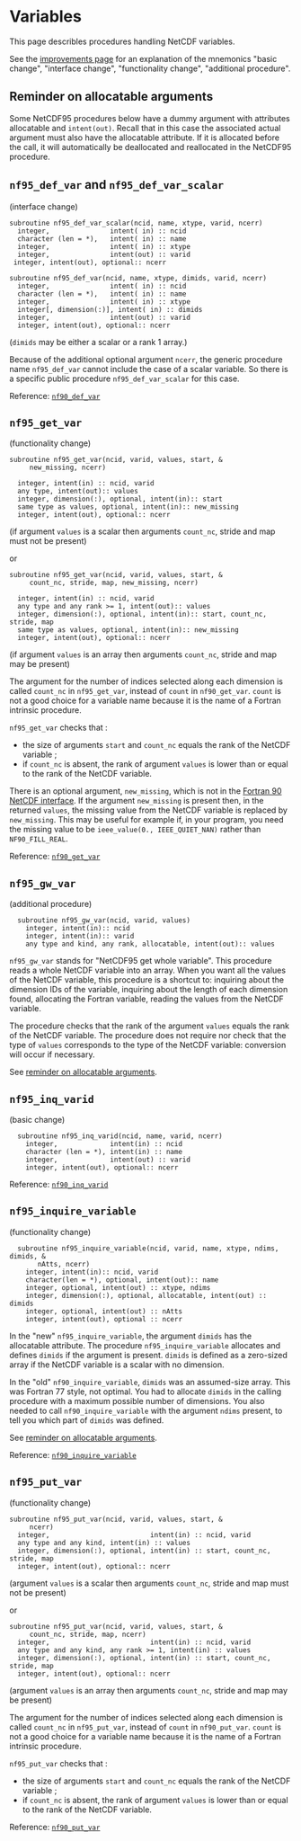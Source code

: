 # Variables

This page describles procedures handling NetCDF variables.

See the [improvements page](improvements.md) for an explanation of
the mnemonics "basic change", "interface change", "functionality
change", "additional procedure".

## Reminder on allocatable arguments

Some NetCDF95 procedures below have a dummy argument with attributes
allocatable and `intent(out)`. Recall that in this case the associated
actual argument must also have the allocatable attribute. If it is
allocated before the call, it will automatically be deallocated and
reallocated in the NetCDF95 procedure.

## `nf95_def_var` and `nf95_def_var_scalar`

(interface change)

```
subroutine nf95_def_var_scalar(ncid, name, xtype, varid, ncerr)
  integer,               intent( in) :: ncid
  character (len = *),   intent( in) :: name
  integer,               intent( in) :: xtype
  integer,               intent(out) :: varid
 integer, intent(out), optional:: ncerr
```

```
subroutine nf95_def_var(ncid, name, xtype, dimids, varid, ncerr)
  integer,               intent( in) :: ncid
  character (len = *),   intent( in) :: name
  integer,               intent( in) :: xtype
  integer[, dimension(:)], intent( in) :: dimids
  integer,               intent(out) :: varid
  integer, intent(out), optional:: ncerr
```

(`dimids` may be either a scalar or a rank 1 array.)

Because of the additional optional argument `ncerr`, the generic
procedure name `nf95_def_var` cannot include the case of a scalar
variable. So there is a specific public procedure `nf95_def_var_scalar`
for this case.

Reference:
[`nf90_def_var`](https://docs.unidata.ucar.edu/netcdf-fortran/current/f90-variables.html#f90-create-a-variable-nf90_def_var)

## `nf95_get_var`

(functionality change)

```
subroutine nf95_get_var(ncid, varid, values, start, &
     new_missing, ncerr)

  integer, intent(in) :: ncid, varid
  any type, intent(out):: values
  integer, dimension(:), optional, intent(in):: start
  same type as values, optional, intent(in):: new_missing
  integer, intent(out), optional:: ncerr
```

(if argument `values` is a scalar then arguments `count_nc`, stride and map
must not be present)

or

```
subroutine nf95_get_var(ncid, varid, values, start, &
     count_nc, stride, map, new_missing, ncerr)

  integer, intent(in) :: ncid, varid
  any type and any rank >= 1, intent(out):: values
  integer, dimension(:), optional, intent(in):: start, count_nc, stride, map
  same type as values, optional, intent(in):: new_missing
  integer, intent(out), optional:: ncerr
```

(if argument `values` is an array then arguments `count_nc`, stride and
map may be present)

The argument for the number of indices selected along each dimension is
called `count_nc` in `nf95_get_var`, instead of `count` in
`nf90_get_var`. `count` is not a good choice for a variable name because
it is the name of a Fortran intrinsic procedure.

`nf95_get_var` checks that :

-   the size of arguments `start` and `count_nc` equals the rank of the
    NetCDF variable ;
-   if `count_nc` is absent, the rank of argument `values` is lower than
    or equal to the rank of the NetCDF variable.

There is an optional argument, `new_missing`, which is not in the
[Fortran 90 NetCDF
interface](https://www.unidata.ucar.edu/software/netcdf/docs-fortran/f90_The-NetCDF-Fortran-90-Interface-Guide.html). If
the argument `new_missing` is present then, in the returned `values`,
the missing value from the NetCDF variable is replaced by
`new_missing`.  This may be useful for example if, in your program,
you need the missing value to be `ieee_value(0., IEEE_QUIET_NAN)`
rather than `NF90_FILL_REAL`.

Reference:
[`nf90_get_var`](https://docs.unidata.ucar.edu/netcdf-fortran/current/f90-variables.html#f90-reading-data-values-nf90_get_var)

## `nf95_gw_var`

(additional procedure)

      subroutine nf95_gw_var(ncid, varid, values)
        integer, intent(in):: ncid
        integer, intent(in):: varid
        any type and kind, any rank, allocatable, intent(out):: values

`nf95_gw_var` stands for "NetCDF95 get whole variable". This
procedure reads a whole NetCDF variable into an array. When you want all
the values of the NetCDF variable, this procedure is a shortcut to:
inquiring about the dimension IDs of the variable, inquiring about the
length of each dimension found, allocating the Fortran variable, reading
the values from the NetCDF variable.

The procedure checks that the rank of the argument `values` equals the
rank of the NetCDF variable. The procedure does not require nor check
that the type of `values` corresponds to the type of the NetCDF
variable: conversion will occur if necessary.

See [reminder on allocatable arguments](#reminder-on-allocatable-arguments).

## `nf95_inq_varid`

(basic change)

      subroutine nf95_inq_varid(ncid, name, varid, ncerr)
        integer,             intent(in) :: ncid
        character (len = *), intent(in) :: name
        integer,             intent(out) :: varid
        integer, intent(out), optional:: ncerr

Reference:
[`nf90_inq_varid`](https://docs.unidata.ucar.edu/netcdf-fortran/current/f90-variables.html#f90-get-the-id-of-a-variable-from-the-name-nf90_inq_varid)

## `nf95_inquire_variable`

(functionality change)

      subroutine nf95_inquire_variable(ncid, varid, name, xtype, ndims, dimids, &
           nAtts, ncerr)
        integer, intent(in):: ncid, varid
        character(len = *), optional, intent(out):: name
        integer, optional, intent(out) :: xtype, ndims
        integer, dimension(:), optional, allocatable, intent(out) :: dimids
        integer, optional, intent(out) :: nAtts
        integer, intent(out), optional :: ncerr

In the "new" `nf95_inquire_variable`, the argument `dimids` has the
allocatable attribute. The procedure `nf95_inquire_variable` allocates
and defines `dimids` if the argument is present. `dimids` is defined as
a zero-sized array if the NetCDF variable is a scalar with no dimension.

In the "old" `nf90_inquire_variable`, `dimids` was an assumed-size
array. This was Fortran 77 style, not optimal. You had to allocate
`dimids` in the calling procedure with a maximum possible number of
dimensions. You also needed to call `nf90_inquire_variable` with the
argument `ndims` present, to tell you which part of `dimids` was
defined.

See [reminder on allocatable arguments](#reminder-on-allocatable-arguments).

Reference:
[`nf90_inquire_variable`](https://docs.unidata.ucar.edu/netcdf-fortran/current/f90-variables.html#f90-get-information-about-a-variable-from-its-id-nf90_inquire_variable)

## `nf95_put_var`

(functionality change)

```
subroutine nf95_put_var(ncid, varid, values, start, &
     ncerr)
  integer,                         intent(in) :: ncid, varid
  any type and any kind, intent(in) :: values
  integer, dimension(:), optional, intent(in) :: start, count_nc, stride, map
  integer, intent(out), optional:: ncerr
```

(argument `values` is a scalar then arguments `count_nc`, stride and map
must not be present)

or

```
subroutine nf95_put_var(ncid, varid, values, start, &
     count_nc, stride, map, ncerr)
  integer,                         intent(in) :: ncid, varid
  any type and any kind, any rank >= 1, intent(in) :: values
  integer, dimension(:), optional, intent(in) :: start, count_nc, stride, map
  integer, intent(out), optional:: ncerr
```

(argument `values` is an array then arguments `count_nc`, stride and
map may be present)

The argument for the number of indices selected along each dimension is
called `count_nc` in `nf95_put_var`, instead of `count` in
`nf90_put_var`. `count` is not a good choice for a variable name because
it is the name of a Fortran intrinsic procedure.

`nf95_put_var` checks that :

-   the size of arguments `start` and `count_nc` equals the rank of the
    NetCDF variable ;
-   if `count_nc` is absent, the rank of argument `values` is lower than
    or equal to the rank of the NetCDF variable.

Reference:
[`nf90_put_var`](https://docs.unidata.ucar.edu/netcdf-fortran/current/f90-variables.html#f90-writing-data-values-nf90_put_var)
